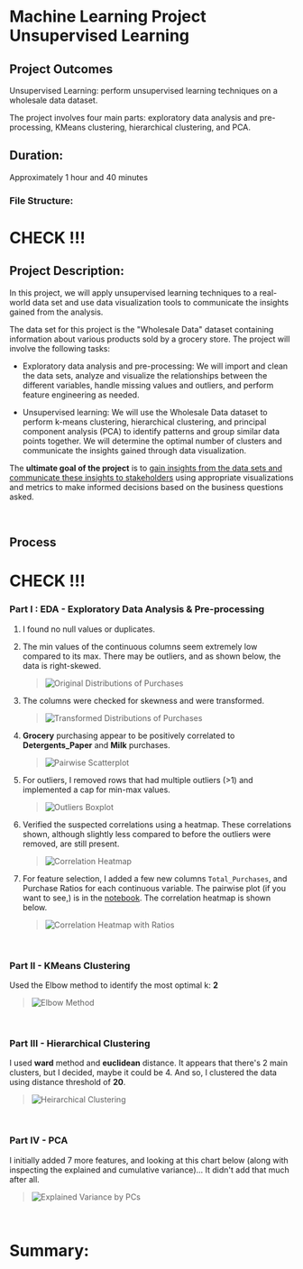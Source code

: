 # Machine Learning Project Unsupervised Learning

## Project Outcomes
Unsupervised Learning: perform unsupervised learning techniques on a wholesale data dataset.

The project involves four main parts: exploratory data analysis and pre-processing, KMeans clustering, hierarchical clustering, and PCA.

## Duration:
Approximately 1 hour and 40 minutes

### File Structure:
# CHECK !!!

## Project Description:
In this project, we will apply unsupervised learning techniques to a real-world data set and use data visualization tools to communicate the insights gained from the analysis.

The data set for this project is the "Wholesale Data" dataset containing information about various products sold by a grocery store.
The project will involve the following tasks:

- Exploratory data analysis and pre-processing:
We will import and clean the data sets, analyze and visualize the relationships between the different variables, handle missing values and outliers, and perform feature engineering as needed.

-	Unsupervised learning:
We will use the Wholesale Data dataset to perform k-means clustering, hierarchical clustering, and principal component analysis (PCA) to identify patterns and group similar data points together. We will determine the optimal number of clusters and communicate the insights gained through data visualization.

The **ultimate goal of the project** is to <u>gain insights from the data sets and communicate these insights to stakeholders</u> using appropriate visualizations and metrics to make informed decisions based on the business questions asked.

<br>

## Process
# CHECK !!!
### Part I : EDA - Exploratory Data Analysis & Pre-processing
1. I found no null values or duplicates.
2. The min values of the continuous columns seem extremely low compared to its max. There may be outliers, and as shown below, the data is right-skewed.

    > ![Original Distributions of Purchases](./images/Orig_Distributions.png)

3. The columns were checked for skewness and were transformed.

    > ![Transformed Distributions of Purchases](./images/Log_Distributions.png)

3. **Grocery** purchasing appear to be positively correlated to **Detergents_Paper** and  **Milk** purchases.

    > ![Pairwise Scatterplot](./images/Pairwise_Scatter_Plots.png)

4. For outliers, I removed rows that had multiple outliers (>1) and implemented a cap for min-max values.
    > ![Outliers Boxplot](./images/Boxplots.png)

5. Verified the suspected correlations using a heatmap. These correlations shown, although slightly less compared to before the outliers were removed, are still present.

    > ![Correlation Heatmap](./images/Correlation_Heatmap_2.png)

6. For feature selection, I added a few new columns `Total_Purchases`, and Purchase Ratios for each continuous variable. The pairwise plot (if you want to see,) is in the [notebook](/Projects/ang-lhl-ml-project-unsupervised-learning/Unsupervised%20Learning%20-%20Project.ipynb). The correlation heatmap is shown below.
    > ![Correlation Heatmap with Ratios](./images/Correlation_Heatmap_NEW.png)

<br>

### Part II - KMeans Clustering
Used the Elbow method to identify the most optimal k: **2**

>    ![Elbow Method](./images/Kmeans_Cluster.png)
<br>

### Part III - Hierarchical Clustering 
I used **ward** method and **euclidean** distance. It appears that there's 2 main clusters, but I decided, maybe it could be 4. And so, I clustered the data using distance threshold of **20**.

>   ![Heirarchical Clustering](./images/Heirarchical_Cluster.png)
<br>

### Part IV - PCA
I initially added 7 more features, and looking at this chart below (along with inspecting the explained and cumulative variance)... It didn't add that much after all.

>   ![Explained Variance by PCs](./images/Explained_Variance.png)

<br>

# Summary: